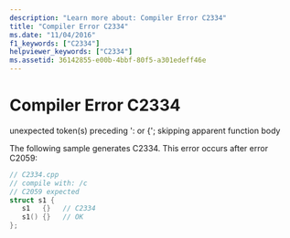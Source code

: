 ```yaml
---
description: "Learn more about: Compiler Error C2334"
title: "Compiler Error C2334"
ms.date: "11/04/2016"
f1_keywords: ["C2334"]
helpviewer_keywords: ["C2334"]
ms.assetid: 36142855-e00b-4bbf-80f5-a301edeff46e
---
```

# Compiler Error C2334

unexpected token(s) preceding ': or {'; skipping apparent function body

The following sample generates C2334. This error occurs after error C2059:

```cpp
// C2334.cpp
// compile with: /c
// C2059 expected
struct s1 {
   s1   {}   // C2334
   s1() {}   // OK
};
```
